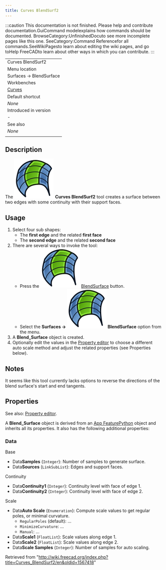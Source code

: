 ```yaml
---
title: Curves BlendSurf2
---
```


:::caution
This documentation is not finished. Please help and contribute documentation.GuiCommand modelexplains how commands should be documented. BrowseCategory:UnfinishedDocuto see more incomplete pages like this one. SeeCategory:Command Referencefor all commands.SeeWikiPagesto learn about editing the wiki pages, and go toHelp FreeCADto learn about other ways in which you can contribute.
:::

|                                                |
| ---------------------------------------------- |
| Curves BlendSurf2                              |
| Menu location                                  |
| Surfaces → BlendSurface                        |
| Workbenches                                    |
| [Curves](/Curves_Workbench "Curves Workbench") |
| Default shortcut                               |
| _None_                                         |
| Introduced in version                          |
| -                                              |
| See also                                       |
| _None_                                         |
|                                                |

## Description

The ![](/src/assets/images/Curves_BlendSurf2.svg) **Curves BlendSurf2** tool creates a surface between two edges with some continuity with their support faces.

## Usage

1. Select four sub shapes:
   - The **first edge** and the related **first face**
   - The **second edge** and the related **second face**
2. There are several ways to invoke the tool:
   - Press the ![](/src/assets/images/Curves_BlendSurf2.svg) [BlendSurface](/Curves_BlendSurf2 "Curves BlendSurf2") button.
   - Select the **Surfaces → ![](/src/assets/images/Curves_BlendSurf2.svg) BlendSurface** option from the menu.
3. A **Blend_Surface** object is created.
4. Optionally edit the values in the [Property editor](/Property_editor "Property editor") to choose a different auto scale method and adjust the related properties (see Properties below).

## Notes

It seems like this tool currently lacks options to reverse the directions of the blend surface's start and end tangents.

## Properties

See also: [Property editor](/Property_editor "Property editor").

A **Blend_Surface** object is derived from an [App FeaturePython](/App_FeaturePython "App FeaturePython") object and inherits all its properties. It also has the following additional properties:

### Data

Base

- Data**Samples** (`Integer`): Number of samples to generate surface.
- Data**Sources** (`LinkSubList`): Edges and support faces.

Continuity

- Data**Continuity1** (`Integer`): Continuity level with face of edge 1.
- Data**Continuity2** (`Integer`): Continuity level with face of edge 2.

Scale

- Data**Auto Scale** (`Enumeration`): Compute scale values to get regular poles, or minimal curvature.
  - `RegularPoles` (default): ...
  - `MinimizeCurvature`: ...
  - `Manual`: ...
- Data**Scale1** (`FloatList`): Scale values along edge 1.
- Data**Scale2** (`FloatList`): Scale values along edge 2.
- Data**Scale Samples** (`Integer`): Number of samples for auto scaling.

Retrieved from "<http://wiki.freecad.org/index.php?title=Curves_BlendSurf2/en&oldid=1567418>"
